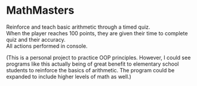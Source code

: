 # MathMasters
Reinforce and teach basic arithmetic through a timed quiz.  
When the player reaches 100 points, 
they are given their time to complete quiz and their accuracy.  
All actions performed in console.  

(This is a personal project to practice OOP principles.  However, I could see programs like this actually being of great benefit to elementary school students 
to reinforce the basics of arithmetic.  The program could be expanded to include higher levels of math as well.)
